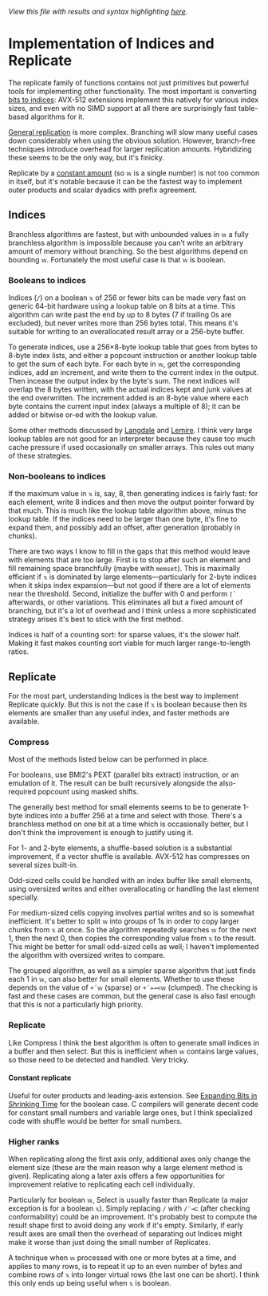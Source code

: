 *View this file with results and syntax highlighting [here](https://mlochbaum.github.io/BQN/implementation/primitive/replicate.html).*

# Implementation of Indices and Replicate

The replicate family of functions contains not just primitives but powerful tools for implementing other functionality. The most important is converting [bits to indices](#booleans-to-indices): AVX-512 extensions implement this natively for various index sizes, and even with no SIMD support at all there are surprisingly fast table-based algorithms for it.

[General replication](#replicate) is more complex. Branching will slow many useful cases down considerably when using the obvious solution. However, branch-free techniques introduce overhead for larger replication amounts. Hybridizing these seems to be the only way, but it's finicky.

Replicate by a [constant amount](#constant-replicate) (so `𝕨` is a single number) is not too common in itself, but it's notable because it can be the fastest way to implement outer products and scalar dyadics with prefix agreement.

## Indices

Branchless algorithms are fastest, but with unbounded values in `𝕨` a fully branchless algorithm is impossible because you can't write an arbitrary amount of memory without branching. So the best algorithms depend on bounding `𝕨`. Fortunately the most useful case is that `𝕨` is boolean.

### Booleans to indices

Indices (`/`) on a boolean `𝕩` of 256 or fewer bits can be made very fast on generic 64-bit hardware using a lookup table on 8 bits at a time. This algorithm can write past the end by up to 8 bytes (7 if trailing 0s are excluded), but never writes more than 256 bytes total. This means it's suitable for writing to an overallocated result array or a 256-byte buffer.

To generate indices, use a 256×8-byte lookup table that goes from bytes to 8-byte index lists, and either a popcount instruction or another lookup table to get the sum of each byte. For each byte in `𝕨`, get the corresponding indices, add an increment, and write them to the current index in the output. Then incease the output index by the byte's sum. The next indices will overlap the 8 bytes written, with the actual indices kept and junk values at the end overwritten. The increment added is an 8-byte value where each byte contains the current input index (always a multiple of 8); it can be added or bitwise or-ed with the lookup value.

Some other methods discussed by [Langdale](https://branchfree.org/2018/05/22/bits-to-indexes-in-bmi2-and-avx-512/) and [Lemire](https://lemire.me/blog/2018/03/08/iterating-over-set-bits-quickly-simd-edition/). I think very large lookup tables are not good for an interpreter because they cause too much cache pressure if used occasionally on smaller arrays. This rules out many of these strategies.

### Non-booleans to indices

If the maximum value in `𝕩` is, say, 8, then generating indices is fairly fast: for each element, write 8 indices and then move the output pointer forward by that much. This is much like the lookup table algorithm above, minus the lookup table. If the indices need to be larger than one byte, it's fine to expand them, and possibly add an offset, after generation (probably in chunks).

There are two ways I know to fill in the gaps that this method would leave with elements that are too large. First is to stop after such an element and fill remaining space branchfully (maybe with `memset`). This is maximally efficient if `𝕩` is dominated by large elements—particularly for 2-byte indices when it skips index expansion—but not good if there are a lot of elements near the threshold. Second, initialize the buffer with 0 and perform `` ⌈` `` afterwards, or other variations. This eliminates all but a fixed amount of branching, but it's a lot of overhead and I think unless a more sophisticated strategy arises it's best to stick with the first method.

Indices is half of a counting sort: for sparse values, it's the slower half. Making it fast makes counting sort viable for much larger range-to-length ratios.

## Replicate

For the most part, understanding Indices is the best way to implement Replicate quickly. But this is not the case if `𝕩` is boolean because then its elements are smaller than any useful index, and faster methods are available.

### Compress

Most of the methods listed below can be performed in place.

For booleans, use BMI2's PEXT (parallel bits extract) instruction, or an emulation of it. The result can be built recursively alongside the also-required popcount using masked shifts.

The generally best method for small elements seems to be to generate 1-byte indices into a buffer 256 at a time and select with those. There's a branchless method on one bit at a time which is occasionally better, but I don't think the improvement is enough to justify using it.

For 1- and 2-byte elements, a shuffle-based solution is a substantial improvement, if a vector shuffle is available. AVX-512 has compresses on several sizes built-in.

Odd-sized cells could be handled with an index buffer like small elements, using oversized writes and either overallocating or handling the last element specially.

For medium-sized cells copying involves partial writes and so is somewhat inefficient. It's better to split `𝕨` into groups of 1s in order to copy larger chunks from `𝕩` at once. So the algorithm repeatedly searches `𝕨` for the next 1, then the next 0, then copies the corresponding value from `𝕩` to the result. This might be better for small odd-sized cells as well; I haven't implemented the algorithm with oversized writes to compare.

The grouped algorithm, as well as a simpler sparse algorithm that just finds each 1 in `𝕨`, can also better for small elements. Whether to use these depends on the value of `+´𝕨` (sparse) or `+´»⊸<𝕨` (clumped). The checking is fast and these cases are common, but the general case is also fast enough that this is not a particularly high priority.

### Replicate

Like Compress I think the best algorithm is often to generate small indices in a buffer and then select. But this is inefficient when `𝕨` contains large values, so those need to be detected and handled. Very tricky.

#### Constant replicate

Useful for outer products and leading-axis extension. See [Expanding Bits in Shrinking Time](https://www.dyalog.com/blog/2018/06/expanding-bits-in-shrinking-time/) for the boolean case. C compilers will generate decent code for constant small numbers and variable large ones, but I think specialized code with shuffle would be better for small numbers.

### Higher ranks

When replicating along the first axis only, additional axes only change the element size (these are the main reason why a large element method is given). Replicating along a later axis offers a few opportunities for improvement relative to replicating each cell individually.

Particularly for boolean `𝕨`, Select is usually faster than Replicate (a major exception is for a boolean `𝕩`). Simply replacing `/` with `/¨⊸⊏` (after checking conformability) could be an improvement. It's probably best to compute the result shape first to avoid doing any work if it's empty. Similarly, if early result axes are small then the overhead of separating out Indices might make it worse than just doing the small number of Replicates.

A technique when `𝕨` processed with one or more bytes at a time, and applies to many rows, is to repeat it up to an even number of bytes and combine rows of `𝕩` into longer virtual rows (the last one can be short). I think this only ends up being useful when `𝕩` is boolean.
